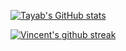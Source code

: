 [![Tayab's GitHub stats](https://github-readme-stats.vercel.app/api?username=tayabsoomro&show_icons=true&theme=radical)](https://github.com/anuraghazra/github-readme-stats)

[![Vincent's github streak](https://github-readme-streak-stats.herokuapp.com/?user=tayabsoomro&theme=blue-green)](https://github.com/DenverCoder1/github-readme-streak-stats)

<!--
**tayabsoomro/tayabsoomro** is a ✨ _special_ ✨ repository because its `README.md` (this file) appears on your GitHub profile.

Here are some ideas to get you started:

- 🔭 I’m currently working on ...
- 🌱 I’m currently learning ...
- 👯 I’m looking to collaborate on ...
- 🤔 I’m looking for help with ...
- 💬 Ask me about ...
- 📫 How to reach me: ...
- 😄 Pronouns: ...
- ⚡ Fun fact: ...
-->
